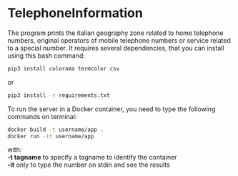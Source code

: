 # TelephoneInformation
The program prints the italian geography zone related to home telephone numbers, original operators of mobile telephone numbers or service related to a special number.
It requires several dependencies, that you can install using this bash command:
```bash
pip3 install colorama termcolor csv
```
or
```bash
pip3 install -r requirements.txt
```
To run the server in a Docker container, you need to type the following commands on terminal:
```bash
docker build -t username/app .
docker run -it username/app
```
with:<br>
**-t tagname** to specify a tagname to identify the container<br>
**-it** only to type the number on stdin and see the results
